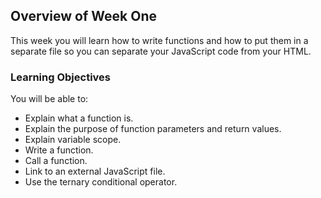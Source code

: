 ## Overview of Week One

This week you will learn how to write functions and how to put them in a separate file so you can separate your JavaScript code from your HTML.

### Learning Objectives

You will be able to:

- Explain what a function is.
- Explain the purpose of function parameters and return values.
- Explain variable scope.
- Write a function.
- Call a function.
- Link to an external JavaScript file.
- Use the ternary conditional operator.
